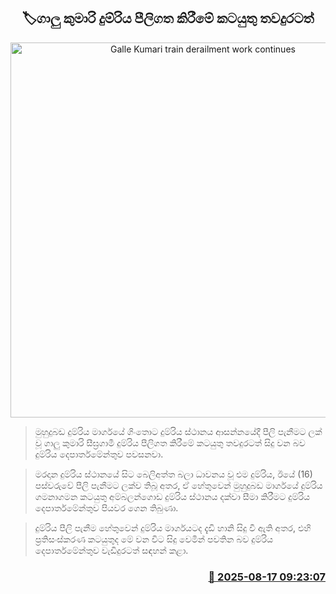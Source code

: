 <p align='center'><b><h2 align='center' title='Galle Kumari train derailment work continues'>🏷ගාලු කුමාරි දුම්රිය පීලිගත කිරීමේ කටයුතු තවදුරටත්</h2></b></p>
<p align='center'><img src='https://helakuru.sgp1.cdn.digitaloceanspaces.com/esana/images/lib/trainjaffna.jpg' width='600' alt='Galle Kumari train derailment work continues'></p>

> මුහුදුබඩ දුම්රිය මාර්ගයේ ගිංතොට දුම්රිය ස්ථානය ආසන්නයේදී පීලි පැනීමට ලක් වූ ගාලු කුමාරි සීඝ්‍රගාමී දුම්රිය පීලිගත කිරීමේ කටයුතු තවදුරටත් සිදු වන බව දුම්රිය දෙපාර්තමේන්තුව පවසනවා.

> මරදාන දුම්රිය ස්ථානයේ සිට බෙලිඅත්ත බලා ධාවනය වූ එම දුම්රිය, ඊයේ (16) පස්වරුවේ පීලි පැනීමට ලක්ව තිබූ අතර, ඒ හේතුවෙන් මුහුදුබඩ මාර්ගයේ දුම්රිය ගමනාගමන කටයුතු අම්බලන්ගොඩ දුම්රිය ස්ථානය දක්වා සීමා කිරීමට දුම්රිය දෙපාර්තමේන්තුව පියවර ගෙන තිබුණා.

> දුම්රිය පීලි පැනීම හේතුවෙන් දුම්රිය මාර්ගයටද දැඩි හානි සිදු වී ඇති අතර, එහි ප්‍රතිසංස්කරණ කටයුතුද මේ වන විට සිදු වෙමින් පවතින බව දුම්රිය දෙපාර්තමේන්තුව වැඩිදුරටත් සඳහන් කළා.



<h3 align='right'><a href='https://www.helakuru.lk/esana/p/112759/'>📅 2025-08-17 09:23:07</a></h3>
